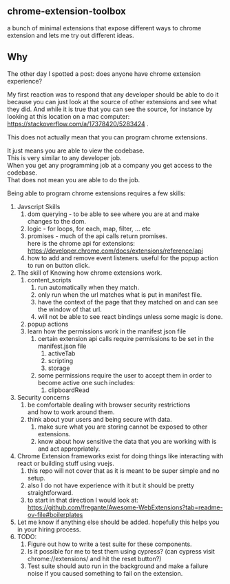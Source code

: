 ## chrome-extension-toolbox
a bunch of minimal extensions that expose different ways to chrome extension and lets me try out different ideas.

## Why
The other day I spotted a post: does anyone have chrome extension experience?

My first reaction was to respond that any developer should be able to do it because you can just look at the source of other extensions and see what they did. And while it is true that you can see the source, for instance by looking at this location on a mac computer: https://stackoverflow.com/a/17378420/5283424 .

This does not actually mean that you can program chrome extensions.

It just means you are able to view the codebase.  
This is very similar to any developer job.  
When you get any programming job at a company you get access to the codebase.  
That does not mean you are able to do the job.

Being able to program chrome extensions requires a few skills:
1. Javscript Skills  
   1. dom querying - to be able to see where you are at and make changes to the dom.  
   2. logic - for loops, for each,  map, filter, ... etc  
   3. promises - much of the api calls return promises.  
       here is the chrome api for extensions: https://developer.chrome.com/docs/extensions/reference/api
   4. how to add and remove event listeners. useful for the popup action to run on button click.
2. The skill of Knowing how chrome extensions work.  
   1. content_scripts  
      1. run automatically when they match.  
      2. only run when the url matches what is put in manifest file.  
      3. have the context of the page that they matched on and can see the window of that url.  
      4. will not be able to see react bindings unless some magic is done.  
   2. popup actions
   3. learn how the permissions work in the manifest json file  
      1. certain extension api calls require permissions to be set in the manifest.json file  
          1. activeTab  
          2. scripting  
          3. storage  
      2. some permissions require the user to accept them in order to become active one such includes:  
          1. clipboardRead  
3. Security concerns
   1. be comfortable dealing with browser security restrictions   
   and how to work around them.
   2. think about your users and being secure with data.
      1. make sure what you are storing cannot be exposed to other extensions.
      2. know about how sensitive the data that you are working with is and act appropriately.  
4. Chrome Extension frameworks exist for doing things like interacting with react or building stuff using vuejs.  
   1. this repo will not cover that as it is meant to be super simple and no setup.
   2. also I do not have experience with it but it should be pretty straightforward. 
   3. to start in that direction I would look at:  
https://github.com/fregante/Awesome-WebExtensions?tab=readme-ov-file#boilerplates
5. Let me know if anything else should be added. hopefully this helps you in your hiring process.
6. TODO: 
   1. Figure out how to write a test suite for these components.
   2. Is it possible for me to test them using cypress? (can cypress visit chrome://extensions/ and hit the reset button?)
   3. Test suite should auto run in the background and make a failure noise if you caused something to fail on the extension.
